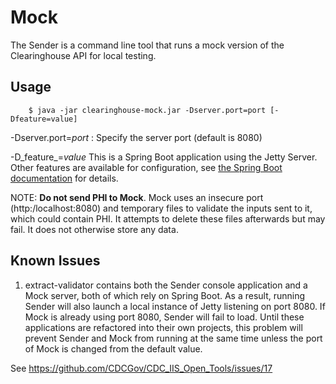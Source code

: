 # Mock

The Sender is a command line tool that runs a mock version of the Clearinghouse API for local testing.

## Usage
```
    $ java -jar clearinghouse-mock.jar -Dserver.port=port [-Dfeature=value]
```

-Dserver.port=_port_
: Specify the server port (default is 8080)

-D_feature_=_value_
This is a Spring Boot application using the Jetty Server.  Other features are available for configuration, see
[the Spring Boot documentation](https://docs.spring.io/spring-boot/docs/2.1.9.RELEASE/reference/html/howto-embedded-web-servers.html)
for details.

NOTE: **Do not send PHI to Mock**. Mock uses an insecure port (http:/localhost:8080) and temporary files
to validate the inputs sent to it, which could contain PHI. It attempts to delete these files afterwards
but may fail. It does not otherwise store any data.

## Known Issues

1. extract-validator contains both the Sender console application and a Mock server,
both of which rely on Spring Boot. As a result, running Sender will also launch a local instance of Jetty
listening on port 8080.  If Mock is already using port 8080, Sender will fail to load.
Until these applications are refactored into their own projects, this problem will prevent Sender and Mock
from running at the same time unless the port of Mock is changed from the default value.

See https://github.com/CDCGov/CDC_IIS_Open_Tools/issues/17